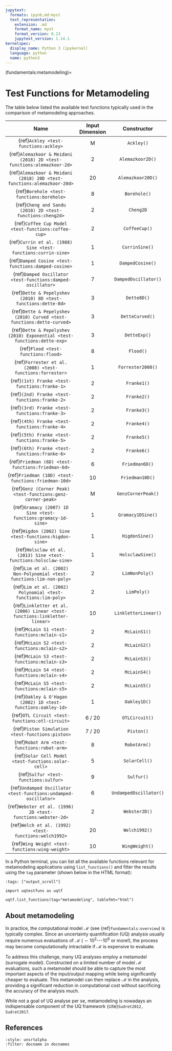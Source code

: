 ```yaml
---
jupytext:
  formats: ipynb,md:myst
  text_representation:
    extension: .md
    format_name: myst
    format_version: 0.13
    jupytext_version: 1.14.1
kernelspec:
  display_name: Python 3 (ipykernel)
  language: python
  name: python3
---
```


(fundamentals:metamodeling)=
# Test Functions for Metamodeling

The table below listed the available test functions typically used
in the comparison of metamodeling approaches.

|                                   Name                                    | Input Dimension |      Constructor       |
|:-------------------------------------------------------------------------:|:---------------:|:----------------------:|
|                   {ref}`Ackley <test-functions:ackley>`                   |        M        |       `Ackley()`       |
|   {ref}`Alemazkoor & Meidani (2018) 2D <test-functions:alemazkoor-2d>`    |        2        |    `Alemazkoor2D()`    |
|  {ref}`Alemazkoor & Meidani (2018) 20D <test-functions:alemazkoor-20d>`   |       20        |   `Alemazkoor20D()`    |
|                 {ref}`Borehole <test-functions:borehole>`                 |        8        |      `Borehole()`      |
|         {ref}`Cheng and Sandu (2010) 2D <test-functions:cheng2d>`         |        2        |       `Cheng2D`        |
|            {ref}`Coffee Cup Model <test-functions:coffee-cup>`            |        2        |     `CoffeeCup()`      |
|       {ref}`Currin et al. (1988) Sine <test-functions:currin-sine>`       |        1        |     `CurrinSine()`     |
|            {ref}`Damped Cosine <test-functions:damped-cosine>`            |        1        |    `DampedCosine()`    |
|        {ref}`Damped Oscillator <test-functions:damped-oscillator>`        |        7        |  `DampedOscillator()`  |
|       {ref}`Dette & Pepelyshev (2010) 8D <test-functions:dette-8d>`       |        3        |      `Dette8D()`       |
|   {ref}`Dette & Pepelyshev (2010) Curved <test-functions:dette-curved>`   |        3        |    `DetteCurved()`     |
|  {ref}`Dette & Pepelyshev (2010) Exponential <test-functions:dette-exp>`  |        3        |      `DetteExp()`      |
|                    {ref}`Flood <test-functions:flood>`                    |        8        |       `Flood()`        |
|         {ref}`Forrester et al. (2008) <test-functions:forrester>`         |        1        |   `Forrester2008()`    |
|               {ref}`(1st) Franke <test-functions:franke-1>`               |        2        |      `Franke1()`       |
|               {ref}`(2nd) Franke <test-functions:franke-2>`               |        2        |      `Franke2()`       |
|               {ref}`(3rd) Franke <test-functions:franke-3>`               |        2        |      `Franke3()`       |
|               {ref}`(4th) Franke <test-functions:franke-4>`               |        2        |      `Franke4()`       |
|               {ref}`(5th) Franke <test-functions:franke-5>`               |        2        |      `Franke5()`       |
|               {ref}`(6th) Franke <test-functions:franke-6>`               |        2        |      `Franke6()`       |
|             {ref}`Friedman (6D) <test-functions:friedman-6d>`             |        6        |     `Friedman6D()`     |
|            {ref}`Friedman (10D) <test-functions:friedman-10d>`            |       10        |    `Friedman10D()`     |
|        {ref}`Genz (Corner Peak) <test-functions:genz-corner-peak>`        |        M        |   `GenzCornerPeak()`   |
|      {ref}`Gramacy (2007) 1D Sine <test-functions:gramacy-1d-sine>`       |        1        |   `Gramacy1DSine()`    |
|          {ref}`Higdon (2002) Sine <test-functions:higdon-sine>`           |        1        |     `HigdonSine()`     |
|     {ref}`Holsclaw et al. (2013) Sine <test-functions:holsclaw-sine>`     |        1        |    `HolsclawSine()`    |
|   {ref}`Lim et al. (2002) Non-Polynomial <test-functions:lim-non-poly>`   |        2        |     `LimNonPoly()`     |
|       {ref}`Lim et al. (2002) Polynomial <test-functions:lim-poly>`       |        2        |      `LimPoly()`       |
| {ref}`Linkletter et al. (2006) Linear <test-functions:linkletter-linear>` |       10        |  `LinkletterLinear()`  |
|                {ref}`McLain S1 <test-functions:mclain-s1>`                |        2        |      `McLainS1()`      |
|                {ref}`McLain S2 <test-functions:mclain-s2>`                |        2        |      `McLainS2()`      |
|                {ref}`McLain S3 <test-functions:mclain-s3>`                |        2        |      `McLainS3()`      |
|                {ref}`McLain S4 <test-functions:mclain-s4>`                |        2        |      `McLainS4()`      |
|                {ref}`McLain S5 <test-functions:mclain-s5>`                |        2        |      `McLainS5()`      |
|       {ref}`Oakley & O'Hagan (2002) 1D <test-functions:oakley-1d>`        |        1        |      `Oakley1D()`      |
|              {ref}`OTL Circuit <test-functions:otl-circuit>`              |     6 / 20      |     `OTLCircuit()`     |
|             {ref}`Piston Simulation <test-functions:piston>`              |     7 / 20      |       `Piston()`       |
|                {ref}`Robot Arm <test-functions:robot-arm>`                |        8        |      `RobotArm()`      |
|            {ref}`Solar Cell Model <test-functions:solar-cell>`            |        5        |     `SolarCell()`      |
|                   {ref}`Sulfur <test-functions:sulfur>`                   |        9        |       `Sulfur()`       |
|      {ref}`Undamped Oscillator <test-functions:undamped-oscillator>`      |        6        | `UndampedOscillator()` |
|        {ref}`Webster et al. (1996) 2D <test-functions:webster-2d>`        |        2        |     `Webster2D()`      |
|           {ref}`Welch et al. (1992) <test-functions:welch1992>`           |       20        |     `Welch1992()`      |
|              {ref}`Wing Weight <test-functions:wing-weight>`              |       10        |     `WingWeight()`     |

In a Python terminal, you can list all the available functions relevant
for metamodeling applications using ``list_functions()``
and filter the results using the ``tag`` parameter
(shown below in the HTML format):

```{code-cell} ipython3
:tags: ["output_scroll"]

import uqtestfuns as uqtf

uqtf.list_functions(tag="metamodeling", tablefmt="html")
```

## About metamodeling

In practice, the computational model $\mathcal{M}$ (see {ref}`fundamentals:overview`)
is typically complex.
Since an uncertainty quantification (UQ) analysis usually require numerous
evaluations of $\mathcal{M}$ ($\sim 10^2$---$10^6$ or more!), the process
may become computationally intractable if $\mathcal{M}$ is expensive to evaluate.

To address this challenge, many UQ analyses employ a metamodel (surrogate model).
Constructed on a limited number of model $\mathcal{M}$ evaluations,
such a metamodel should be able to capture the most important aspects
of the input/output mapping while being significantly cheaper to evaluate.
This metamodel can then replace $\mathcal{M}$ in the analysis,
providing a significant reduction in computational cost without
sacrificing the accuracy of the analysis much.

While not a goal of UQ analyse per se, metamodeling is nowadays an indispensable
component of the UQ framework {cite}`Sudret2012, Sudret2017`.

## References

```{bibliography}
:style: unsrtalpha
:filter: docname in docnames
```
